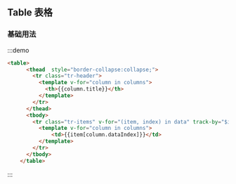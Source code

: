 ## Table 表格

### 基础用法


:::demo
```html
<table>
      <thead  style="border-collapse:collapse;">
        <tr class="tr-header">
          <template v-for="column in columns">
            <th>{{column.title}}</th>
          </template>
        </tr>
      </thead>
      <tbody>
        <tr class="tr-items" v-for="(item, index) in data" track-by="$index">
          <template v-for="column in columns">
              <td>{{item[column.dataIndex]}}</td>
          </template>
        </tr>
      </tbody>
    </table>
```
:::
<script>
    export default {
        data () {
            return {
                columns: [
                    {
                        title: 'Name',
                        dataIndex: 'name'
                    },
                    {
                        title: 'Age',
                        dataIndex: 'age'
                    },
                    {
                        title: 'Address',
                        dataIndex: 'address'
                    }
                ],
                data: [
                    {
                        name: 'John Brown',
                        age: 18,
                        address: 'New York No. 1 Lake Park',
                        date: '2016-10-03'
                    },
                    {
                        name: 'Jim Green',
                        age: 24,
                        address: 'London No. 1 Lake Park',
                        date: '2016-10-01'
                    },
                    {
                        name: 'Joe Black',
                        age: 30,
                        address: 'Sydney No. 1 Lake Park',
                        date: '2016-10-02'
                    },
                    {
                        name: 'Jon Snow',
                        age: 26,
                        address: 'Ottawa No. 2 Lake Park',
                        date: '2016-10-04'
                    }
                ]
            }
        }
    }
</script>
<style lang="less">
table {
  font-size: 0;
  width: 100%;
}
.tr-header {
  line-height: 30px;
  height: 30px;
  background: #e8e7e2;
  color: #333;
  font-size: 12px;
  width: 100%;

  th {
    font-weight: normal;
    text-align: left;

    &:first-child {
      padding-left: 22px;
    }
  }
}

.tr-items {
  border-bottom: 1px solid #ebebeb;
  background: #fff;
  width: 100%;
  color: #444;
  font-size: 12px;
  vertical-align: middle;

  td:first-child {
    padding-left: 22px;
  }

  td {
    padding-top: 10px;
    padding-bottom: 10px;
    vertical-align: middle;
  }

  &:hover {
    background: #f6fcfc;
  }

  a {
    color: #29b6b0;
    text-decoration: underline;
  }

  .iconhandle,
  .iconnav {
    color: #bbb;
    text-decoration: none;

    &.delete:hover {
      color: #ff795c;
    }
  }
}

.td-actions {
  width: 170px;

  a {
    margin-right: 10px;

    &:hover {
      color: #29b6b0;
    }

    &.disable {
      color: #eee;
      cursor: not-allowed;
    }

    text-decoration: none;
  }

  p {
    position: relative;
  }
}

.table-header-tip {
  font-size: 12px;
  margin: 15px 0;
}

// 活动订单类似的table
.table-header {
  margin-top: 20px;
  overflow: hidden;

  > li {
    float: left;
    width: 16.66%;
    text-align: center;
    line-height: 16px;
    padding: 6px 0;
    background: #e8e7e2;
    font-size: 12px;

    span {
      display: block;
      border-right: 1px solid #ccc;
    }

    &:last-child span {
      border-right: 0;
    }
  }
}

.table-row {
  background: #fff;
  margin: 20px 0;
}

.row-header {
  padding: 5px 10px;
  background: #fcfcfa;
  border-top: 1px solid #ebebeb;

  .order-info {
    color: #888;
    font-size: 12px;
    display: inline-block;
    line-height: 24px;
    margin-right: 20px;

    span {
      color: #444;
    }
  }
}

.row-items {
  padding: 20px 0;
  display: table;
  width: 100%;

  li {
    display: table-cell;
    width: 16.66%;
    text-align: center;
    font-size: 12px;
    max-height: 40px;
    box-sizing: border-box;
    padding: 0 25px;
    vertical-align: middle;
    border-right: 1px dotted #e3e3e3;
    &:last-child{
      border-right: 0;
    }
    span {
      line-height: 20px;
      display: inline-block;
      vertical-align: middle;
      word-wrap:break;
      word-break:break-all;
    }
  }
}

.column4 {
  li {
    width: 25%;
  }
}

.column7 {
  li {
    width: 14.285%;
  }
}

// 集市表单图片和商品信息
.table-goods,
.table-activity {
  .td-title,
  .td-desc {
    text-overflow: ellipsis;
    white-space: nowrap;
    overflow: hidden;
    max-width: 240px;
  }

  .tr-items:hover .td-title {
    font-weight: bold;
  }
  .tr-items{
    .tag {
      background: #71C4E2;
      color: #fff;
      padding: 3px;
      border-radius: 2px;
      display: inline-block;
    }
  }

  .td-desc {
    color: #888;
    margin-top: 12px;

    .iconnav {
      display: inline;
      font-size: 13px;
      color: #ff9d60;
      margin-right: 5px;
    }
  }

  .goods-check {
    width: 40px;
  }
}

.table-activity {
  margin-top: 20px;

  img {
    width: 137px;
    height: 60px;
  }

  .activity-img {
    width: 170px;
  }

  .activity-info {
    width: 280px;
  }
}

.table-goods {
  margin-top: 20px;

  img {
    width: 96px;
    height: 60px;
  }

  .goods-img {
    width: 130px;
  }

  .td-desc {
    color: #333;
  }

  .coupon-info {
    width: 280px;
  }
}
</style>  

